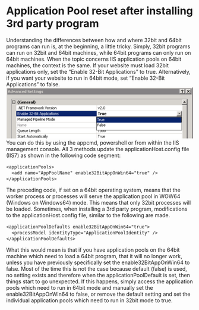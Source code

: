 # Application Pool reset after installing 3rd party program
Understanding the differences between how and where 32bit and 64bit programs can run is, at the beginning, a little tricky.  Simply, 32bit programs can run on 32bit and 64bit machines, while 64bit programs can only run on 64bit machines.
When the topic concerns IIS application pools on 64bit machines, the context is the same.  If your website must load 32bit applications only, set the “Enable 32-Bit Applications” to true.  Alternatively, if you want your website to run in 64bit mode, set “Enable 32-Bit Applications” to false.
![advanced IIS application pool settings][FIGURE1]
You can do this by using the appcmd, powershell or from within the IIS management console.  All 3 methods update the applicationHost.config file (IIS7) as shown in the following code segment:
```
<applicationPools>
  <add name="AppPoolName" enable32BitAppOnWin64="true" />
</applicationPools>
```
The preceding code, if set on a 64bit operating system, means that the worker process or processes will serve the application pool in WOW64 (Windows on Windows64) mode.  This means that only 32bit processes will be loaded.
Sometimes, when installing a 3rd party program, modifications to the applicationHost.config file, similar to the following are made.
```
<applicationPoolDefaults enable32BitAppOnWin64="true">
  <processModel identityType="ApplicationPoolIdentity" />
</applicationPoolDefaults>
```
What this would mean is that if you have application pools on the 64bit machine which need to load a 64bit program, that it will no longer work, unless you have previously specifically set the enable32BitAppOnWin64 to false.  Most of the time this is not the case because default (false) is used, no setting exists and therefore when the applicationPoolDefault is set, then things start to go unexpected.
If this happens, simply access the application pools which need to run in 64bit mode and manually set the enable32BitAppOnWin64 to false, or remove the default setting and set the individual application pools which need to run in 32bit mode to true.

[FIGURE1]: images/msdn-0001.png "Figure 1, advanced IIS application pool settings"
